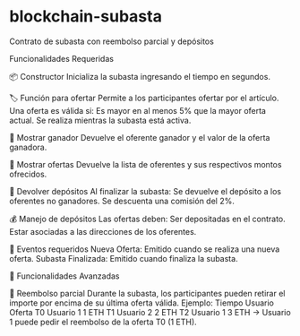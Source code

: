 # blockchain-subasta
Contrato de subasta con reembolso parcial y depósitos

Funcionalidades Requeridas

📦 Constructor
Inicializa la subasta ingresando el tiempo en segundos.

🏷️ Función para ofertar
	Permite a los participantes ofertar por el artículo.
	Una oferta es válida si:
	Es mayor en al menos 5% que la mayor oferta actual.
	Se realiza mientras la subasta está activa.
 
🥇 Mostrar ganador
	Devuelve el oferente ganador y el valor de la oferta ganadora.
 
📜 Mostrar ofertas
	Devuelve la lista de oferentes y sus respectivos montos ofrecidos.
 
💸 Devolver depósitos
	Al finalizar la subasta:
	Se devuelve el depósito a los oferentes no ganadores.
	Se descuenta una comisión del 2%.
 
💰 Manejo de depósitos
	Las ofertas deben:
	Ser depositadas en el contrato.
	Estar asociadas a las direcciones de los oferentes.
 
📢 Eventos requeridos
	Nueva Oferta: Emitido cuando se realiza una nueva oferta.
	Subasta Finalizada: Emitido cuando finaliza la subasta.

 
🚀 Funcionalidades Avanzadas

🔁 Reembolso parcial
Durante la subasta, los participantes pueden retirar el importe por encima de su última oferta válida.
Ejemplo:
Tiempo	Usuario	Oferta
T0	Usuario 1	1 ETH
T1	Usuario 2	2 ETH
T2	Usuario 1	3 ETH
→ Usuario 1 puede pedir el reembolso de la oferta T0 (1 ETH).

